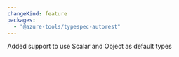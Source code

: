 ```yaml
---
changeKind: feature
packages:
  - "@azure-tools/typespec-autorest"
---
```


Added support to use Scalar and Object as default types